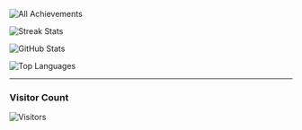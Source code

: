 <!-- 1. Совмещение всех достижений -->
![All Achievements](https://github-profile-summary-cards.vercel.app/api/cards/profile-details?username=Alex94a&theme=radical)

<!-- 2. Статистика по стрикам (streak) -->
![Streak Stats](https://github-readme-streak-stats.herokuapp.com/?user=Alex94a&theme=radical)

<!-- 3. Статистика GitHub -->
![GitHub Stats](https://github-readme-stats.vercel.app/api?username=Alex94a&show_icons=true&hide_title=true&hide=prs&count_private=true&theme=radical)

<!-- 4. Топ-10 языков программирования -->
![Top Languages](https://github-readme-stats.vercel.app/api/top-langs/?username=Alex94a&layout=compact&theme=radical&langs_count=10)

---

### Visitor Count
![Visitors](https://profile-counter.glitch.me/Alex94a/count.svg)